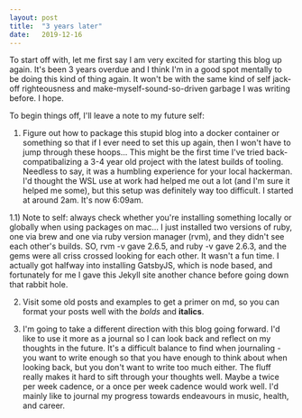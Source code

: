 ```yaml
---
layout: post
title:  "3 years later"
date:   2019-12-16
---
```


To start off with, let me first say I am very excited for starting this blog up again. It's been 3 years overdue and I think I'm in a good spot mentally to be doing this kind of thing again. It won't be with the same kind of self jack-off righteousness and make-myself-sound-so-driven garbage I was writing before. I hope. 

To begin things off, I'll leave a note to my future self:

1) Figure out how to package this stupid blog into a docker container or something so that if I ever need to set this up again, then I won't have to jump through these hoops... This might be the first time I've tried back-compatibalizing a 3-4 year old project with the latest builds of tooling. Needless to say, it was a humbling experience for your local hackerman. I'd thought the WSL use at work had helped me out a lot (and I'm sure it helped me some), but this setup was
definitely way too difficult. I started at around 2am. It's now 6:09am. 

1.1) Note to self: always check whether you're installing something locally or globally when using packages on mac... I just installed two versions of ruby, one via brew and one via ruby version manager (rvm), and they didn't see each other's builds. SO, rvm -v gave 2.6.5, and ruby -v gave 2.6.3, and the gems were all criss crossed looking for each other. It wasn't a fun time. I actually got halfway into installing GatsbyJS, which is node based, and fortunately for me I gave this Jekyll site
another chance before going down that rabbit hole.

2) Visit some old posts and examples to get a primer on md, so you can format your posts well with the *bolds* and **italics**. 

3) I'm going to take a different direction with this blog going forward. I'd like to use it more as a journal so I can look back and reflect on my thoughts in the future. It's a difficult balance to find when journaling - you want to write enough so that you have enough to think about when looking back, but you don't want to write too much either. The fluff really makes it hard to sift through your thoughts well. Maybe a twice per week cadence, or a once per week cadence would work well. I'd
mainly like to journal my progress towards endeavours in music, health, and career.

